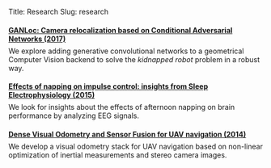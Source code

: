 Title: Research
Slug: research

<h4 style="margin-bottom: -0.5em">
    <!-- <a href="{attach}research/2017_nicolo_valigi_ganloc_camera_relocalization_conditional_adversarial_networks.pdf"> -->
    <a href="{attach}research/2017_nicolo_valigi_ganloc_camera_relocalization_conditional_adversarial_networks.pdf" target="_blank">
        GANLoc: Camera relocalization based on Conditional Adversarial Networks (2017)
    </a>
</h4>

We explore adding generative convolutional networks to a geometrical Computer Vision
backend to solve the *kidnapped robot* problem in a robust way.

<h4 style="margin-bottom: -0.5em">
    <a href="{attach}research/2015_nicolo_valigi_effects_of_napping_on_impulse_control.pdf" target="_blank">
        Effects of napping on impulse control: insights from Sleep Electrophysiology (2015)
    </a>
</h4>

We look for insights about the effects of afternoon napping on brain performance by
analyzing EEG signals. 

<h4 style="margin-bottom: -0.5em">
    <a href="{attach}research/2014_nicolo_valigi_dense_visual_odometry_and_sensor_fusion.pdf" target="_blank">
        Dense Visual Odometry and Sensor Fusion for UAV navigation (2014)
    </a>
</h4>

We develop a visual odometry stack for UAV navigation based on non-linear optimization
of inertial measurements and stereo camera images.
